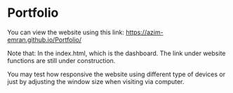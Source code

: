 # Portfolio

You can view the website using this link: https://azim-emran.github.io/Portfolio/

Note that: In the index.html, which is the dashboard. The link under website functions are still under construction.

You may test how responsive the website using different type of devices or just by adjusting the window size when visiting via computer.
